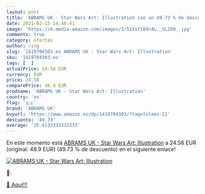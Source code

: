 ```yaml
---
layout: post
title: 'ABRAMS UK - Star Wars Art: Illustration con un 49.73 % de descuento'
date: 2021-02-15 14:48:41
image: 'https://m.media-amazon.com/images/I/51XsY169rAL._SL200_.jpg'
comments: true
category: ofertas
author: ring
slug: '1419704303-es ABRAMS UK - Star Wars Art: Illustration'
sku: '1419704303-es'
tags: [  ]
actualPrice: 24.58 EUR
currency: EUR
price: 24.58
comparePrice: 48.9 EUR
prodname: 'ABRAMS UK - Star Wars Art: Illustration'
country: 'es'
flag: '🇪🇸'
brand: 'ABRAMS UK'
buyurl: 'https://www.amazon.es/dp/1419704303/?tag=tolees-21'
descuento: '49.73'
average: '25.4133333333333'
---
```


En este momento está [ABRAMS UK - Star Wars Art: Illustration](https://www.amazon.es/dp/1419704303/?tag=tolees-21) a 24.58 EUR (original: 48.9 EUR) (49.73 %  de descuento) en el siguiente enlace!

[![ABRAMS UK - Star Wars Art: Illustration](https://m.media-amazon.com/images/I/51XsY169rAL._SL200_.jpg)](https://www.amazon.es/dp/1419704303/?tag=tolees-21)

🔎:


[🛒 Aquí!!!](https://www.amazon.es/dp/1419704303/?tag=tolees-21)
